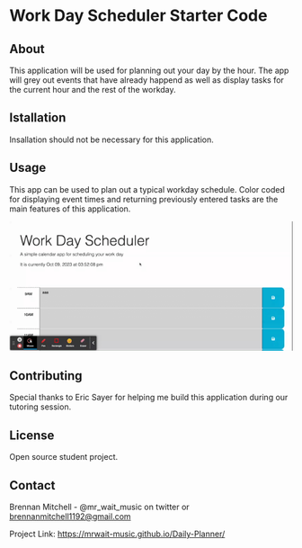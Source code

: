 # Work Day Scheduler Starter Code
## About 
This application will be used for planning out your day by the hour. The app will grey out events that have already happend as well as display tasks for the current hour and the rest of the workday.
## Istallation
Insallation should not be necessary for this application.
## Usage
This app can be used to plan out a typical workday schedule. Color coded for displaying event times and returning previously entered tasks are the main features of this application.

<img src="Work Day Scheduler.gif">

## Contributing
Special thanks to Eric Sayer for helping me build this application during our tutoring session.
## License
Open source student project.
## Contact
Brennan Mitchell - @mr_wait_music on twitter or brennanmitchell1192@gmail.com

Project Link: https://mrwait-music.github.io/Daily-Planner/

